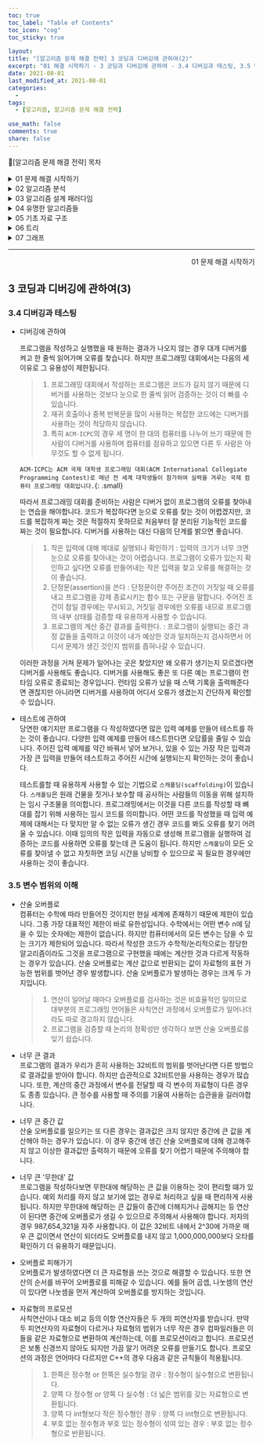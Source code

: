 ```yaml
---
toc: true
toc_label: "Table of Contents"
toc_icon: "cog"
toc_sticky: true

layout:
title: "[알고리즘 문제 해결 전략] 3 코딩과 디버깅에 관하여(2)"
excerpt: "01 해결 시작하기 - 3 코딩과 디버깅에 관하여 - 3.4 디버깅과 테스팅, 3.5 변수 범위의 이해"
date: 2021-08-01
last_modified_at: 2021-08-01
categories:
  -
tags:
  - [알고리즘, 알고리즘 문제 해결 전략]

use_math: false
comments: true
share: false
---
```


📖[알고리즘 문제 해결 전략] 목차

<details>
<summary>01 문제 해결 시작하기</summary>
<div markdown="1">
  - [2 문제 해결 개관](/algorithmicProblemSolvingStrategies_01_2) <br>
  - [3 코딩과 디버깅에 관하여(1)](/algorithmicProblemSolvingStrategies_01_3(1)) <br>
  - [3 코딩과 디버깅에 관하여(2)](/algorithmicProblemSolvingStrategies_01_3(2))
</div>
</details>

<details>
<summary>02 알고리즘 분석</summary>
<div markdown="1">       
   - [4 알고리즘의 시간 복잡도 분석]() <br>
   - [5 알고리즘의 정당성 증명]() <br>
</div>
</details>

<details>
<summary>03 알고리즘 설계 패러다임</summary>
<div markdown="1">       
   - [6 무식하게 풀기]()<br>
   - [7 분할 정복]()<br>
   - [8 동적 계획법]()<br>
   - [9 동적 계획법 테크닉]()<br>
   - [10 탐욕법]()<br>
   - [11 조합 탐색]()<br>
   - [12 최적화 문제 결정 문제로 바꿔 풀기]()<br>
</div>
</details>

<details>
<summary>04 유명한 알고리즘들</summary>
<div markdown="1">
    - [13 수치 해석]()<br>
    - [14 정수론]()<br>
    - [15 계산 기하]() <br>
</div>
</details>

<details>
<summary>05 기초 자료 구조</summary>
<div markdown="1">
    - [16 비트마스크]()<br>
    - [17 부분 합]()<br>
    - [18 선형 자료 구조]()<br>
    - [19 큐와 스택, 데크]()<br>
    - [20 문자열]()<br>
</div>
</details>
 
<details>
<summary>06 트리</summary>
<div markdown="1">
    - [21 트리의 구현과 순회]()<br>
    - [22 이진 검색 트리]()<br>
    - [23 우선순위 큐와 힙]()<br>
    - [24 구간 트리]()<br>
    - [25 상호 배타적 집합]()<br>
    - [26 트라이]()<br>
</div>
</details>

<details>
<summary>07 그래프</summary>
<div markdown="1">
    - [27 그래프의 표현과 정의]()<br>
    - [28 그래프의 깊이 우선 탐색]()<br>
    - [29 그래프의 너비 우선 탐색]()<br>
    - [30 최단 경로 알고리즘]()<br>
    - [31 최소 스패닝 트리]()<br>
    - [32 네트워크 유량]()<br>
</div>
</details>

---

<div style="text-align: right"> 01 문제 해결 시작하기 </div>

## 3 코딩과 디버깅에 관하여(3)

### 3.4 디버깅과 테스팅

- 디버깅에 관하여

  프로그램을 작성하고 실행했을 때 원하는 결과가 나오지 않는 경우 대개 디버거를 켜고 한 줄씩 읽어가며 오류를 찾습니다. 하지만 프로그래밍 대회에서는 다음의 세 이유로 그 유용성이 제한됩니다.

  > 1. 프로그래밍 대회에서 작성하는 프로그램은 코드가 길지 않기 때문에 디버거를 사용하는 것보다 눈으로 한 줄씩 읽어 검증하는 것이 더 빠를 수 있습니다.
  > 2. 재귀 호출이나 중복 반복문을 많이 사용하는 복잡한 코드에는 디버거를 사용하는 것이 적당하지 않습니다.
  > 3. 특히 `ACM-ICPC`의 경우 세 명이 한 대의 컴퓨터를 나누어 쓰기 때문에 한 사람이 디버거를 사용하며 컴퓨터를 점유하고 있으면 다른 두 사람은 아무것도 할 수 없게 됩니다.

  `ACM-ICPC는 ACM 국제 대학생 프로그래밍 대회(ACM International Collegiate Programming Contest)로 매년 전 세계 대학생들이 참가하여 실력을 겨루는 국제 컴퓨터 프로그래밍 대회입니다.`{: .small}

  따라서 프로그래밍 대회를 준비하는 사람은 디버거 없이 프로그램의 오류를 찾아내는 연습을 해야합니다. 코드가 복잡하다면 눈으로 오류를 찾는 것이 어렵겠지만, 코드를 복잡하게 짜는 것은 적절하지 못하므로 처음부터 잘 분리된 기능적인 코드를 짜는 것이 필요합니다. 디버거를 사용하는 대신 다음의 단계를 밝으면 좋습니다.

  > 1. 작은 입력에 대해 제대로 실행되나 확인하기 : 입력의 크기가 너무 크면 눈으로 오류를 찾아내는 것이 어렵습니다. 프로그램이 오류가 있는지 확인하고 싶다면 오류를 만들어내는 작은 입력을 찾고 오류를 해결하는 것이 좋습니다.
  > 2. 단정문(assertion)을 쓴다 : 단정문이란 주어진 조건이 거짓일 때 오류를 내고 프로그램을 강제 종료시키는 함수 또는 구문을 말합니다. 주어진 조건이 참일 경우에는 무시되고, 거짓일 경우에만 오류를 내므로 프로그램의 내부 상태를 검증할 때 유용하게 사용할 수 있습니다.
  > 3. 프로그램의 계산 중간 결과를 출력한다. : 프로그램이 실행되는 중간 과정 값들을 출력하고 이것이 내가 예상한 것과 일치하는지 검사하면서 어디서 문제가 생긴 것인지 범위를 좁혀나갈 수 있습니다.

  이러한 과정을 거쳐 문제가 일어나는 곳은 찾았지만 왜 오류가 생기는지 모르겠다면 디버거를 사용해도 좋습니다. 디버거를 사용해도 좋은 또 다른 예는 프로그램이 런타임 오류로 종료되는 경우입니다. 런타임 오류가 났을 때 스택 기록을 출력해준다면 괜찮지만 아니라면 디버거를 사용하여 어디서 오류가 생겼는지 간단하게 확인할 수 있습니다.

- 테스트에 관하여  
  당연한 얘기지만 프로그램을 다 작성하였다면 많은 입력 예제를 만들어 테스트를 하는 것이 좋습니다. 다양한 입력 예제를 만들어 테스트한다면 오답률을 줄일 수 있습니다. 주어진 입력 예제를 약간 바꿔서 넣어 보거나, 있을 수 있는 가장 작은 입력과 가장 큰 입력을 만들어 테스트하고 주어진 시간에 실행되는지 확인하는 것이 좋습니다.

  테스트를할 때 유용하게 사용할 수 있는 기법으로 `스캐폴딩(scaffolding)`이 있습니다. `스캐폴딩`은 원래 건물을 짓거나 보수할 때 공사하는 사람들의 이동을 위해 설치하는 임시 구조물을 의미합니다. 프로그래밍에서는 이것을 다른 코드를 작성할 때 뼈대를 잡기 위해 사용하는 임시 코드를 의미합니다. 어떤 코드를 작성했을 때 입력 예제에 대해서는 다 맞지만 알 수 없는 오류가 생긴 경우 코드를 봐도 오류를 찾기 어려울 수 있습니다. 이때 임의의 작은 입력을 자동으로 생성해 프로그램을 실행하여 검증하는 코드를 사용하면 오류를 찾는데 큰 도움이 됩니다. 하지만 `스캐폴딩`이 모든 오류를 찾아낼 수 없고 자칫하면 코딩 시간을 낭비할 수 있으므로 꼭 필요한 경우에만 사용하는 것이 좋습니다.

### 3.5 변수 범위의 이해

- 산술 오버플로  
  컴퓨터는 수학에 따라 만들어진 것이지만 현실 세계에 존재하기 때문에 제한이 있습니다. 그중 가장 대표적인 제한이 바로 유한성입니다. 수학에서는 어떤 변수 n에 담을 수 있는 숫자에는 제한이 없습니다. 하지만 컴퓨터에서의 모든 변수는 담을 수 있는 크기가 제한되어 있습니다. 따라서 작성한 코드가 수학적/논리적으로는 정당한 알고리즘이라도 그것을 프로그램으로 구현했을 때에는 계산한 것과 다르게 작동하는 경우가 있습니다. 산술 오버플로는 계산 값으로 반환되는 값이 자료형의 표현 가능한 범위를 벗어난 경우 발생합니다. 산술 오버플로가 발생하는 경우는 크게 두 가지입니다.

  > 1. 연산이 일어날 때마다 오버플로를 검사하는 것은 비효율적인 일이므로 대부분의 프로그래밍 언어들은 사칙연산 과정에서 오버플로가 일어나더라도 따로 경고하지 않습니다.
  > 2. 프로그램을 검증할 때 논리의 정확성만 생각하다 보면 산술 오버플로를 잊기 쉽습니다.

- 너무 큰 결과  
  프로그램의 결과가 우리가 흔히 사용하는 32비트의 범위를 벗어난다면 다른 방법으로 결과값을 받아야 합니다. 하지만 습관적으로 32비트만을 사용하는 경우가 많습니다. 또한, 계산의 중간 과정에서 변수를 전달할 때 각 변수의 자료형이 다른 경우도 종종 있습니다. 큰 정수를 사용할 때 주의를 기울여 사용하는 습관을을 길러야합니다.

- 너무 큰 중간 값  
  산술 오버플로를 일으키는 또 다른 경우는 결과값은 크지 않지만 중간에 큰 값을 계산해야 하는 경우가 있습니다. 이 경우 중간에 생긴 산술 오버플로에 대해 경고해주지 않고 이상한 결과값만 출력하기 때문에 오류를 찾기 어렵기 때문에 주의해야 합니다.

- 너무 큰 '무한대' 값  
  프로그램을 작성하다보면 무한대에 해당하는 큰 값을 이용하는 것이 편리할 떄가 있습니다. 예외 처리를 하지 않고 보기에 없는 경우로 처리하고 싶을 때 편리하게 사용됩니다. 하지만 무한대에 해당하는 큰 값들이 중간에 더해지거나 곱해지는 등 연산이 된다면 중간에 오버플로가 생길 수 있으므로 주의해서 사용해야 합니다. 저자의 경우 987,654,321을 자주 사용합니다. 이 값은 32비트 내에서 2^30에 가까운 매우 큰 값이면서 연산이 되더라도 오버플로를 내지 않고 1,000,000,000보다 오타를 확인하기 더 유용하기 때문입니다.

- 오버플로 피해가기  
  오버플로가 발생하였다면 더 큰 자료형을 쓰는 것으로 해결할 수 있습니다. 또한 연산의 순서를 바꾸어 오버플로를 피해갈 수 있습니다. 예를 들어 곱셉, 나눗셈의 연산이 있다면 나눗셈을 먼저 계산하여 오버플로를 방지하는 것입니다.

- 자료형의 프로모션  
  사칙연산이나 대소 비교 등의 이항 연산자들은 두 개의 피연산자를 받습니다. 만약 두 피연산자의 자료형이 다르거나 자료형의 범위가 너무 작은 경우 컴파일러들은 이들을 같은 자료형으로 변환하여 계산하는데, 이를 프로모션이라고 합니다. 프로모션은 보통 신경쓰지 않아도 되지만 가끔 알기 어려운 오류를 만들기도 합니다. 프로모션의 과정은 언어마다 다르지만 C++의 경우 다음과 같은 규칙들이 적용됩니다.

  > 1. 한쪽은 정수형 or 한쪽은 실수형일 경우 : 정수형이 실수형으로 변환됩니다.
  > 2. 양쪽 다 정수형 or 양쪽 다 실수형 : 더 넓은 범위를 갖는 자료형으로 변환됩니다.
  > 3. 양쪽 다 int형보다 작은 정수형인 경우 : 양쪽 다 int형으로 변환됩니다.
  > 4. 부호 없는 정수형과 부호 있는 정수형이 섞여 있는 경우 : 부호 없는 정수형으로 반환됩니다.
